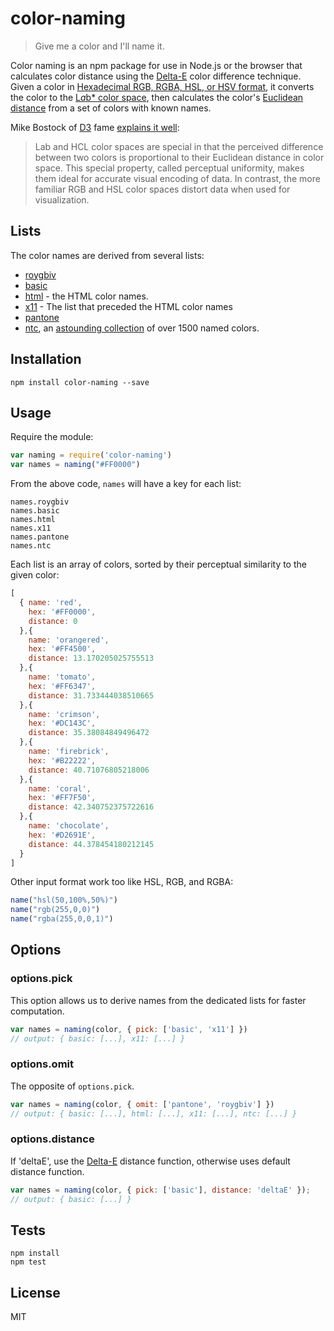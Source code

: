 # color-naming


> Give me a color and I'll name it.

Color naming is an npm package for use in Node.js or the browser that calculates color distance using the
[Delta-E](http://www.colorwiki.com/wiki/Delta_E%3a_The_Color_Difference) color difference technique. Given a color
in [Hexadecimal RGB, RGBA, HSL, or HSV format](https://github.com/gka/chroma.js/blob/master/doc/api.md#chromaa-b-c-a-mode), it converts the color to the [L*a*b* color space](http://en.wikipedia.org/wiki/Lab_color_space),
then calculates the color's
[Euclidean distance](https://npmjs.org/package/euclidean-distance) from a set of colors with
known names.

Mike Bostock of [D3](http://d3js.org/) fame [explains it well](https://gist.github.com/mbostock/3014589):

> Lab and HCL color spaces are special in that the perceived difference between two colors is proportional to their Euclidean distance in color space. This special property, called perceptual uniformity, makes them ideal for accurate visual encoding of data. In contrast, the more familiar RGB and HSL color spaces distort data when used for visualization.

## Lists

The color names are derived from several lists:

- [roygbiv](lib/colors/roygbiv.js)
- [basic](lib/colors/basic.js)
- [html](lib/colors/html.js) - the HTML color names.
- [x11](lib/colors/x11.js) - The list that preceded the HTML color names
- [pantone](lib/colors/pantone.js)
- [ntc](lib/colors/ntc.js), an [astounding collection](http://chir.ag/projects/ntc/) of over 1500 named colors.


## Installation

```
npm install color-naming --save
```

## Usage

Require the module:

```js
var naming = require('color-naming')
var names = naming("#FF0000")
```

From the above code, `names` will have a key for each list:

```
names.roygbiv
names.basic
names.html
names.x11
names.pantone
names.ntc
```

Each list is an array of colors, sorted by their perceptual similarity to the given color:

```js
[
  { name: 'red',
    hex: '#FF0000',
    distance: 0
  },{
    name: 'orangered',
    hex: '#FF4500',
    distance: 13.170205025755513
  },{
    name: 'tomato',
    hex: '#FF6347',
    distance: 31.733444038510665
  },{
    name: 'crimson',
    hex: '#DC143C',
    distance: 35.38084849496472
  },{
    name: 'firebrick',
    hex: '#B22222',
    distance: 40.71076805218006
  },{
    name: 'coral',
    hex: '#FF7F50',
    distance: 42.340752375722616
  },{
    name: 'chocolate',
    hex: '#D2691E',
    distance: 44.378454180212145
  }
]
```

Other input format work too like HSL, RGB, and RGBA:

```js
name("hsl(50,100%,50%)")
name("rgb(255,0,0)")
name("rgba(255,0,0,1)")
```

## Options

### options.pick
This option allows us to derive names from the dedicated lists for faster computation.

```js
var names = naming(color, { pick: ['basic', 'x11'] })
// output: { basic: [...], x11: [...] }
```

### options.omit
The opposite of `options.pick`.

```js
var names = naming(color, { omit: ['pantone', 'roygbiv'] })
// output: { basic: [...], html: [...], x11: [...], ntc: [...] }
```

### options.distance
If 'deltaE', use the [Delta-E](http://zschuessler.github.io/DeltaE/learn/) distance function, otherwise uses default distance function.

```js
var names = naming(color, { pick: ['basic'], distance: 'deltaE' });
// output: { basic: [...] }
```

### 

## Tests

```
npm install
npm test
```

## License

MIT
